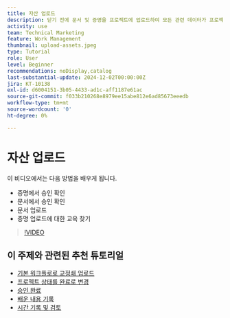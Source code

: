 ```yaml
---
title: 자산 업로드
description: 닫기 전에 문서 및 증명을 프로젝트에 업로드하여 모든 관련 데이터가 프로젝트와 연계되도록 합니다.
activity: use
team: Technical Marketing
feature: Work Management
thumbnail: upload-assets.jpeg
type: Tutorial
role: User
level: Beginner
recommendations: noDisplay,catalog
last-substantial-update: 2024-12-02T00:00:00Z
jira: KT-10138
exl-id: d6004151-3b05-4433-ad1c-aff1187e61ac
source-git-commit: f033b210268e8979ee15abe812e6ad85673eeedb
workflow-type: tm+mt
source-wordcount: '0'
ht-degree: 0%

---
```


# 자산 업로드

이 비디오에서는 다음 방법을 배우게 됩니다.

* 증명에서 승인 확인
* 문서에서 승인 확인
* 문서 업로드
* 증명 업로드에 대한 교육 찾기

>[!VIDEO](https://video.tv.adobe.com/v/3440370/?quality=12&learn=on&enablevpops)

## 이 주제와 관련된 추천 튜토리얼

* [기본 워크플로로 교정쇄 업로드](/help/workfront-proof/upload-proofs/upload-a-proof-with-a-basic-workflow.md)
* [프로젝트 상태를 완료로 변경](/help/manage-work/projects/change-the-project-status.md)
* [승인 완료](/help/manage-work/close-a-project/complete-approvals.md)
* [배운 내용 기록](/help/manage-work/close-a-project/lessons-learned-from-closing-a-project.md)
* [시간 기록 및 검토](/help/manage-work/close-a-project/log-and-review-hours.md)
